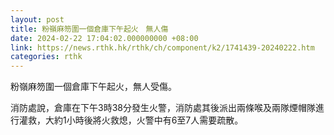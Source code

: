 ```yaml
---
layout: post
title: 粉嶺麻笏圍一個倉庫下午起火　無人傷
date: 2024-02-22 17:04:02.000000000 +08:00
link: https://news.rthk.hk/rthk/ch/component/k2/1741439-20240222.htm
categories: rthk
---
```


粉嶺麻笏圍一個倉庫下午起火，無人受傷。

消防處說，倉庫在下午3時38分發生火警，消防處其後派出兩條喉及兩隊煙帽隊進行灌救，大約1小時後將火救熄，火警中有6至7人需要疏散。
